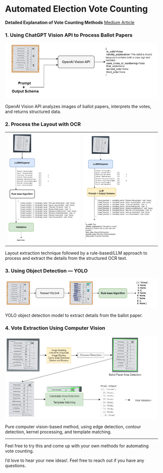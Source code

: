 # Automated Election Vote Counting


**Detailed Explanation of Vote Counting Methods**
[Medium Article](https://medium.com/@pamudu1111/automated-election-vote-counting-7b89900f7333)

### 1. Using ChatGPT Vision API to Process Ballot Papers
![Vision API](resources/LLM_proocessing.png)

OpenAI Vision API analyzes images of ballot papers, interprets the votes, and returns structured data.


### 2. Process the Layout with OCR
<table>
  <tr>
    <td>
      <img src="resources/LayoutParse.png" alt="Layout Processing" width="300"/>
    </td>
    <td>
      <img src="resources/LayoutParseLLM.png" alt="Layout Processing LLM" width="300"/>
    </td>
  </tr>
</table>

Layout extraction technique followed by a rule-based/LLM approach to process and extract the details from the structured OCR text.

### 3. Using Object Detection — YOLO
![YOLO vote detection](resources/Yolo_vote_extraction.png)

YOLO object detection model to extract details from the ballot paper.


### 4. Vote Extraction Using Computer Vision
![CV vote detection](resources/CV_method.png)

Pure computer vision-based method, using edge detection, contour detection, kernel processing, and template matching.

---

<p>Feel free to try this and come up with your own methods for automating vote counting.</p>
<p>I’d love to hear your new ideas!. Feel free to reach out if you have any questions.</p>


